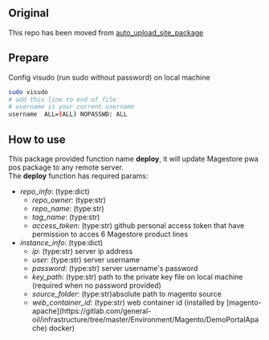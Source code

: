 ## Original 
This repo has been moved from [auto_upload_site_package](https://gitlab.com/general-oil/infrastructure/tree/master/Tool/auto_upload_site_package)

## Prepare
Config visudo (run sudo without password) on local machine
```bash
sudo visudo
# add this line to end of file
# username is your current username
username  ALL=(ALL) NOPASSWD: ALL
```

## How to use

This package provided function name **deploy**, it will update Magestore pwa pos package to any remote server.  
The **deploy** function has required params:
<ul>
    <li><i>repo_info</i>: (type:dict)
        <ul>
            <li><i>repo_owner</i>: (type:str)</li>
            <li><i>repo_name</i>: (type:str)</li>
            <li><i>tag_name</i>: (type:str)</li>
            <li><i>access_token</i>: (type:str) github personal access token that have permission to acces 6 Magestore product lines</li>
        </ul>
    </li>
    <li><i>instance_info</i>: (type:dict)
        <ul>
            <li><i>ip</i>: (type:str) server ip address</li>
            <li><i>user</i>: (type:str) server username</li>
            <li><i>password</i>: (type:str) server username's password</li>
            <li><i>key_path</i>: (type:str) path to the private key file on local machine (required when no password provided)</li>
            <li><i>source_folder</i>: (type:str)absolute path to magento source</li>
            <li><i>web_container_id</i>: (type:str) web container id (installed by [magento-apache](https://gitlab.com/general-oil/infrastructure/tree/master/Environment/Magento/DemoPortalApache) docker)</li>
        </ul>
    </li>
</ul>
